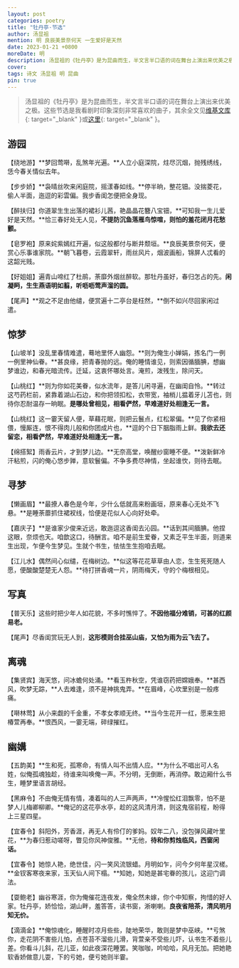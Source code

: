 ```yaml
---
layout: post
categories: poetry
title: "牡丹亭·节选"
author: 汤显祖
mention: 明 良辰美景奈何天 一生爱好是天然
date: 2023-01-21 +0800
moreDate: 明
description: 汤显祖的《牡丹亭》是为昆曲而生，半文言半口语的词在舞台上演出来优美之极，这些节选是我看剧时印象深刻非常喜欢的曲子。
cover: 
tags: 诗文 汤显祖 明 昆曲
pin: true
---
```


> 汤显祖的《牡丹亭》是为昆曲而生，半文言半口语的词在舞台上演出来优美之极。这些节选是我看剧时印象深刻非常喜欢的曲子，其余全文见[维基文库](https://zh.wikisource.org/wiki/牡丹亭){: target="_blank" }或[这里](http://www.taiwan.cn/zt/wj/mdt/qt/200801/t20080102_523770.htm){: target="_blank" }。

## 游园

【绕地游】**梦回莺啭，乱煞年光遍。**人立小庭深院，炷尽沉烟，抛残绣线，恁今春关情似去年。

【步步娇】**袅晴丝吹来闲庭院，摇漾春如线。**停半晌，整花钿。没揣菱花，偷人半面，迤逗的彩雲偏。我步香闺怎便把全身现。

【醉扶归】你道翠生生出落的裙衫儿茜，艳晶晶花簪八宝钿，**可知我一生儿爱好是天然。**恰三春好处无人见，**不提防沉鱼落雁鸟惊喧，则怕的羞花闭月花愁颤。**

【皂罗袍】原来姹紫嫣红开遍，似这般都付与断井颓垣。**良辰美景奈何天，便赏心乐事谁家院。**朝飞暮卷，云霞翠轩，雨丝风片，烟波画船，锦屏人忒看的这韶光贱。

【好姐姐】遍青山啼红了杜鹃，荼靡外烟丝醉软。那牡丹虽好，春归怎占的先。**闲凝眄，生生燕语明如翦，听呖呖莺声溜的圆。**

【尾声】**观之不足由他缱，便赏遍十二亭台是枉然，**倒不如兴尽回家闲过遣。

## 惊梦

【山坡羊】没乱里春情难遣，蓦地里怀人幽怨。**则为俺生小婵娟，拣名门一例一例里神仙眷。**甚良缘，把青春抛的远。俺的睡情谁见，则索因循腼腆，想幽梦谁边，和春光暗流传。迁延，这衷怀哪处言。淹煎，泼残生，除问天。

【山桃红】**则为你如花美眷，似水流年，是答儿闲寻遍，在幽闺自怜。**转过这芍药栏前，紧靠着湖山石边，和你把领扣松，衣带宽，袖梢儿揾着牙儿苫也，则待你忍耐温存一晌眠。**是哪处曾相见，相看俨然，早难道好处相逢无一言。**

【山桃红】这一霎天留人便，草藉花眠，则把云鬟点，红松翠偏。**见了你紧相偎，慢厮连，恨不得肉儿般和你团成片也，**逗的个日下胭脂雨上鲜。**我欲去还留恋，相看俨然，早难道好处相逢无一言。**

【绵搭絮】雨香云片，才到梦儿边。**无奈高堂，唤醒纱窗睡不便。**泼新鲜冷汗粘煎，闪的俺心悠步亸，意软鬟偏。不争多费尽神情，坐起谁忺，则待去眠。

## 寻梦

【懒画眉】**最撩人春色是今年，少什么低就高来粉画垣，原来春心无处不飞悬。**是睡荼蘼抓住裙衩线，恰便是花似人心向好处牵。

【嘉庆子】**是谁家少俊来近远，敢迤逗这香闺去沁园。**话到其间腼腆。他捏这眼，奈烦也天。咱歆这口，待酬言。咱不是前生爱眷，又素乏平生半面，则道来生出现，乍便今生梦见。生就个书生，怯怯生生抱咱去眠。

【江儿水】偶然间心似缱，在梅树边。**似这等花花草草由人恋，生生死死随人愿，便酸酸楚楚无人怨。**待打拼香魂一片，阴雨梅天，守的个梅根相见。

## 写真

【普天乐】这些时把少年人如花貌，不多时憔悴了。**不因他福分难销，可甚的红颜易老。**

【尾声】尽香闺赏玩无人到，**这形模则合挂巫山庙，又怕为雨为云飞去了。**

## 离魂

【集贤宾】海天悠，问冰蟾何处涌。**看玉杵秋空，凭谁窃药把嫦娥奉。**甚西风，吹梦无踪，**人去难逢，须不是神挑鬼弄。**在眉峰，心坎里别是一般疼痛。

【啭林莺】从小来觑的千金重，不孝女孝顺无终。**当今生花开一红，愿来生把椿萱再奉。**恨西风，一霎无端，碎绿摧红。

## 幽媾

【五韵美】**生和死，孤寒命，有情人叫不出情人应。**为什么不唱出可人名姓，似俺孤魂独趁，待谁来叫唤俺一声。不分明，无倒断，再消停。敢边厢什么书生，睡梦里语言胡经。

【黑麻令】不由俺无情有情，凑着叫的人三声两声，**冷惺忪红泪飘零，怕不是梦人儿梅卿柳卿。**俺记的这花亭水亭，趁的这风清月清，则这鬼宿前程，盼得上三星四星。

【宜春令】斜阳外，芳香涯，再无人有伶仃的爹妈。奴年二八，没包弹风藏叶里花，**为春归惹动嗟呀，瞥见你风神俊雅。**无他，**待和你剪烛临风，西窗闲话。**

【宜春令】她惊人艳，绝世佳，闪一笑风流银蜡。月明如乍，问今夕何年星汉槎。**金钗客寒夜来家，玉天仙人间下榻。**知她，知她是甚宅眷的孩儿，这迎门调法。

【耍鲍老】幽谷寒涯，你为俺催花连夜发，俺全然未嫁，你个中知察，拘惜的好人家。牡丹亭，娇恰恰，湖山畔，羞答答，读书窗，淅喇喇。**良夜省陪茶，清风明月知无价。**

【滴滴金】**俺惊魂化，睡醒时凉月些些，陡地荣华，敢则是梦中巫峡。**亏煞你，走花阴不害些儿怕，点苍苔不溜些儿滑，背萱亲不受些儿吓，认书生不着些儿差。你看斗儿斜，花儿亚，如此夜深花睡罢。笑咖咖，吟哈哈，风月无加。把她艳软香娇做意儿耍，下的亏她，便亏她则半霎。
